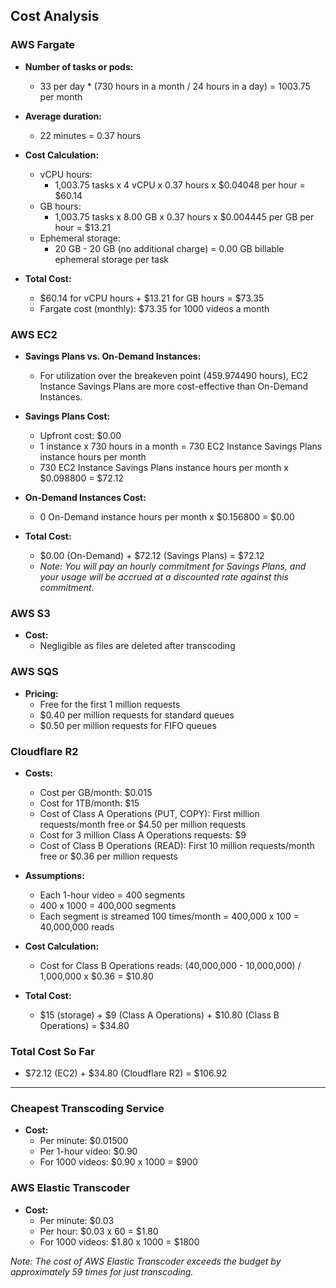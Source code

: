 ## Cost Analysis

### AWS Fargate
- **Number of tasks or pods:**
  - 33 per day * (730 hours in a month / 24 hours in a day) = 1003.75 per month

- **Average duration:**
  - 22 minutes = 0.37 hours

- **Cost Calculation:**
  - vCPU hours: 
    - 1,003.75 tasks x 4 vCPU x 0.37 hours x $0.04048 per hour = $60.14
  - GB hours: 
    - 1,003.75 tasks x 8.00 GB x 0.37 hours x $0.004445 per GB per hour = $13.21
  - Ephemeral storage: 
    - 20 GB - 20 GB (no additional charge) = 0.00 GB billable ephemeral storage per task

- **Total Cost:**
  - $60.14 for vCPU hours + $13.21 for GB hours = $73.35
  - Fargate cost (monthly): $73.35 for 1000 videos a month

### AWS EC2
- **Savings Plans vs. On-Demand Instances:**
  - For utilization over the breakeven point (459.974490 hours), EC2 Instance Savings Plans are more cost-effective than On-Demand Instances.

- **Savings Plans Cost:**
  - Upfront cost: $0.00
  - 1 instance x 730 hours in a month = 730 EC2 Instance Savings Plans instance hours per month
  - 730 EC2 Instance Savings Plans instance hours per month x $0.098800 = $72.12

- **On-Demand Instances Cost:**
  - 0 On-Demand instance hours per month x $0.156800 = $0.00

- **Total Cost:**
  - $0.00 (On-Demand) + $72.12 (Savings Plans) = $72.12
  - *Note: You will pay an hourly commitment for Savings Plans, and your usage will be accrued at a discounted rate against this commitment.*

### AWS S3
- **Cost:**
  - Negligible as files are deleted after transcoding

### AWS SQS
- **Pricing:**
  - Free for the first 1 million requests
  - $0.40 per million requests for standard queues
  - $0.50 per million requests for FIFO queues

### Cloudflare R2
- **Costs:**
  - Cost per GB/month: $0.015
  - Cost for 1TB/month: $15
  - Cost of Class A Operations (PUT, COPY): First million requests/month free or $4.50 per million requests
  - Cost for 3 million Class A Operations requests: $9
  - Cost of Class B Operations (READ): First 10 million requests/month free or $0.36 per million requests

- **Assumptions:**
  - Each 1-hour video = 400 segments
  - 400 x 1000 = 400,000 segments
  - Each segment is streamed 100 times/month = 400,000 x 100 = 40,000,000 reads

- **Cost Calculation:**
  - Cost for Class B Operations reads: (40,000,000 - 10,000,000) / 1,000,000 x $0.36 = $10.80

- **Total Cost:**
  - $15 (storage) + $9 (Class A Operations) + $10.80 (Class B Operations) = $34.80

### Total Cost So Far
- $72.12 (EC2) + $34.80 (Cloudflare R2) = $106.92

---

### Cheapest Transcoding Service
- **Cost:**
  - Per minute: $0.01500
  - Per 1-hour video: $0.90
  - For 1000 videos: $0.90 x 1000 = $900

### AWS Elastic Transcoder
- **Cost:**
  - Per minute: $0.03
  - Per hour: $0.03 x 60 = $1.80
  - For 1000 videos: $1.80 x 1000 = $1800

*Note: The cost of AWS Elastic Transcoder exceeds the budget by approximately 59 times for just transcoding.*
